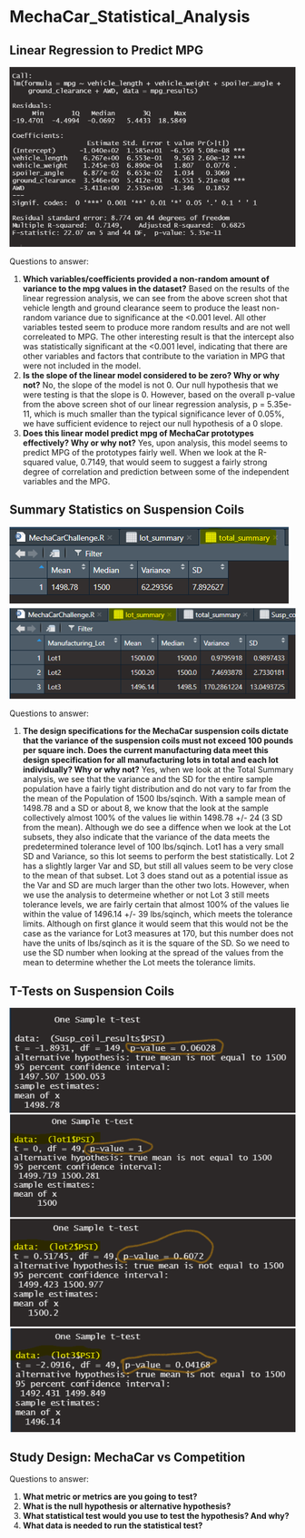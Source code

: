 # MechaCar_Statistical_Analysis

## Linear Regression to Predict MPG

![](Resources/MPG_linear_regression.png)

Questions to answer:
1. **Which variables/coefficients provided a non-random amount of variance to the mpg values in the dataset?** Based on the results of the linear regression analysis, we can see from the above screen shot that vehicle length and ground clearance seem to produce the least non-random variance due to significance at the <0.001 level. All other variables tested seem to produce more random results and are not well correleated to MPG. The other interesting result is that the intercept also was statistically significant at the <0.001 level, indicating that there are other variables and factors that contribute to the variation in MPG that were not included in the model. 
2. **Is the slope of the linear model considered to be zero? Why or why not?** No, the slope of the model is not 0. Our null hypothesis that we were testing is that the slope is 0. However, based on the overall p-value from the above screen shot of our linear regression analysis, p = 5.35e-11, which is much smaller than the typical significance lever of 0.05%, we have sufficient evidence to reject our null hypothesis of a 0 slope. 
3. **Does this linear model predict mpg of MechaCar prototypes effectively? Why or why not?** Yes, upon analysis, this model seems to predict MPG of the prototypes fairly well. When we look at the R-squared value, 0.7149, that would seem to suggest a fairly strong degree of correlation and prediction between some of the independent variables and the MPG. 

## Summary Statistics on Suspension Coils
![](Resources/Total_summary.png)
![](Resources/Lot_summary.png)

Questions to answer:
1. **The design specifications for the MechaCar suspension coils dictate that the variance of the suspension coils must not exceed 100 pounds per square inch. Does the current manufacturing data meet this design specification for all manufacturing lots in total and each lot individually? Why or why not?** Yes, when we look at the Total Summary analysis, we see that the variance and the SD for the entire sample population have a fairly tight distribution and do not vary to far from the the mean of the Population of 1500 lbs/sqinch. With a sample mean of 1498.78 and a SD or about 8, we know that the look at the sample collectively almost 100% of the values lie within 1498.78 +/- 24 (3 SD from the mean). Although we do see a diffence when we look at the Lot subsets, they also indicate that the variance of the data meets the predetermined tolerance level of 100 lbs/sqinch. Lot1 has a very small SD and Variance, so this lot seems to perform the best statistically. Lot 2 has a slightly larger Var and SD, but still all values seem to be very close to the mean of that subset. Lot 3 does stand out as a potential issue as the Var and SD are much larger than the other two lots. However, when we use the analysis to determeine whether or not Lot 3 still meets tolerance levels, we are fairly certain that almost 100% of the values lie within the value of 1496.14 +/- 39 lbs/sqinch, which meets the tolerance limits. Although on first glance it would seem that this would not be the case as the variance for Lot3 measures at 170, but this number does not have the units of lbs/sqinch as it is the square of the SD. So we need to use the SD number when looking at the spread of the values from the mean to determine whether the Lot meets the tolerance limits. 

## T-Tests on Suspension Coils
![](Resources/One_sample_t.png)
![](Resources/Lot1_t.png)
![](Resources/Lot2_t.png)
![](Resources/Lot3_t.png)



## Study Design: MechaCar vs Competition

Questions to answer:

1. **What metric or metrics are you going to test?**
2. **What is the null hypothesis or alternative hypothesis?**
3. **What statistical test would you use to test the hypothesis? And why?**
4. **What data is needed to run the statistical test?**
